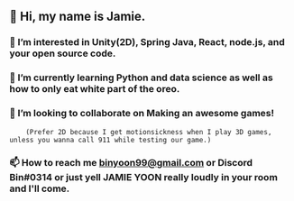 ## 👋 Hi, my name is Jamie. 

### 👀 I’m interested in Unity(2D), Spring Java, React, node.js, and your open source code. 

### 🌱 I’m currently learning Python and data science as well as how to only eat white part of the oreo.

### 💞️ I’m looking to collaborate on Making an awesome games! 
        (Prefer 2D because I get motionsickness when I play 3D games, unless you wanna call 911 while testing our game.)

### 📫 How to reach me binyoon99@gmail.com or Discord Bin#0314 or just yell JAMIE YOON really loudly in your room and I'll come.

<!---
binyoon99/binyoon99 is a ✨ special ✨ repository because its `README.md` (this file) appears on your GitHub profile.
You can click the Preview link to take a look at your changes.
--->
